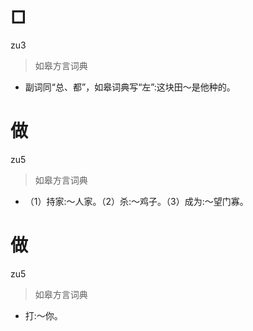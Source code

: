 # □
zu3
> 如皋方言词典
- 副词同“总、都”，如皋词典写“左”:这块田～是他种的。

# 做
zu5
> 如皋方言词典
- （1）持家:～人家。（2）杀:～鸡子。（3）成为:～望门寡。

# 做
zu5
> 如皋方言词典
- 打:～你。

